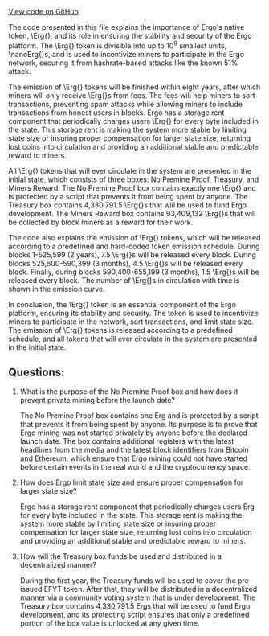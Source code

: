 [View code on GitHub](https://github.com/ergoplatform/ergo/papers/whitepaper/currency.tex)

The code presented in this file explains the importance of Ergo's native token, \Erg{}, and its role in ensuring the stability and security of the Ergo platform. The \Erg{} token is divisible into up to $10^9$ smallest units, \nanoErg{}s, and is used to incentivize miners to participate in the Ergo network, securing it from hashrate-based attacks like the known 51\% attack. 

The emission of \Erg{} tokens will be finished within eight years, after which miners will only receive \Erg{}s from fees. The fees will help miners to sort transactions, preventing spam attacks while allowing miners to include transactions from honest users in blocks. Ergo has a storage rent component that periodically charges users \Erg{} for every byte included in the state. This storage rent is making the system more stable by limiting state size or insuring proper compensation for larger state size, returning lost coins into circulation and providing an additional stable and predictable reward to miners.

All \Erg{} tokens that will ever circulate in the system are presented in the initial state, which consists of three boxes: No Premine Proof, Treasury, and Miners Reward. The No Premine Proof box contains exactly one \Erg{} and is protected by a script that prevents it from being spent by anyone. The Treasury box contains 4,330,791.5 \Erg{}s that will be used to fund Ergo development. The Miners Reward box contains 93,409,132 \Erg{}s that will be collected by block miners as a reward for their work. 

The code also explains the emission of \Erg{} tokens, which will be released according to a predefined and hard-coded token emission schedule. During blocks 1-525,599 (2 years), 7.5 \Erg{}s will be released every block. During blocks 525,600-590,399 (3 months), 4.5 \Erg{}s will be released every block. Finally, during blocks 590,400-655,199 (3 months), 1.5 \Erg{}s will be released every block. The number of \Erg{}s in circulation with time is shown in the emission curve.

In conclusion, the \Erg{} token is an essential component of the Ergo platform, ensuring its stability and security. The token is used to incentivize miners to participate in the network, sort transactions, and limit state size. The emission of \Erg{} tokens is released according to a predefined schedule, and all tokens that will ever circulate in the system are presented in the initial state.
## Questions: 
 1. What is the purpose of the No Premine Proof box and how does it prevent private mining before the launch date?
    
    The No Premine Proof box contains one Erg and is protected by a script that prevents it from being spent by anyone. Its purpose is to prove that Ergo mining was not started privately by anyone before the declared launch date. The box contains additional registers with the latest headlines from the media and the latest block identifiers from Bitcoin and Ethereum, which ensure that Ergo mining could not have started before certain events in the real world and the cryptocurrency space.

2. How does Ergo limit state size and ensure proper compensation for larger state size?
    
    Ergo has a storage rent component that periodically charges users Erg for every byte included in the state. This storage rent is making the system more stable by limiting state size or insuring proper compensation for larger state size, returning lost coins into circulation and providing an additional stable and predictable reward to miners.

3. How will the Treasury box funds be used and distributed in a decentralized manner?
    
    During the first year, the Treasury funds will be used to cover the pre-issued EFYT token. After that, they will be distributed in a decentralized manner via a community voting system that is under development. The Treasury box contains 4,330,791.5 Ergs that will be used to fund Ergo development, and its protecting script ensures that only a predefined portion of the box value is unlocked at any given time.
